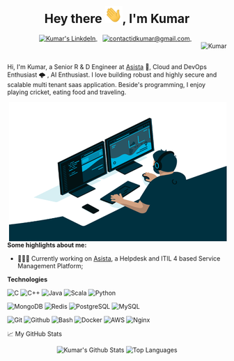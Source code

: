 <h1 align="center">Hey there <img src="Hi.gif" width="40px" />, I'm Kumar </h1>

<div align="center">
  
<a href="https://www.linkedin.com/in/kumar-dhandapani-98446288" target="_blank" title="Connect me on LinkedIn">
  <img align="center" alt="Kumar's LinkdeIn" src="https://img.shields.io/badge/&#47;Kumar%20-%230077B5.svg?&style=for-the-badge&logo=linkedin&logoColor=white" />
</a>
&nbsp;&nbsp;
<a href="mailto:contactidkumar@gmail.com" title="Mail me">
  <img align="center" alt="contactidkumar@gmail.com" src="https://img.shields.io/badge/Mail me%20-%23F05033?logo=gmail&style=for-the-badge&logoColor=white" />
</a>
&nbsp;&nbsp;
</div>
<div  align="right"> <img src="https://komarev.com/ghpvc/?username=kumar-asista&color=green" alt="Kumar"/> </div>
<br />

Hi, I'm Kumar, a Senior R & D Engineer at [Asista](https://asista.com) 🚀, Cloud and DevOps Enthusiast 🌩 , AI Enthusiast. I love building robust and highly secure and scalable multi tenant saas application. Beside's programming, I enjoy playing cricket, eating food and traveling.

<img align="right" alt="GIF" src="code.gif" width="500" height="320" />
  
**Some highlights about me:**

- 👨🏽‍💻 Currently working on [Asista](https://asista.com), a Helpdesk and ITIL 4 based Service Management Platform;

**Technologies**  

![C](https://img.shields.io/badge/c%20-%230080ff.svg?&style=for-the-badge&logo=c&logoColor=white)
![C++](https://img.shields.io/badge/c++%20-%230080ff.svg?&style=for-the-badge&logo=c%2B%2B&ogoColor=white)
![Java](https://img.shields.io/badge/java%20-%230080ff.svg?&style=for-the-badge&logo=java%2B%2B&ogoColor=white)
![Scala](https://img.shields.io/badge/scala%20-%230080ff.svg?&style=for-the-badge&logo=scala%2B%2B&ogoColor=white)
![Python](https://img.shields.io/badge/python%20-%23FF9900.svg?&style=for-the-badge&logo=python&logoColor=white)


![MongoDB](https://img.shields.io/badge/MongoDB-%234ea94b.svg?&style=for-the-badge&logo=mongodb&logoColor=white)
![Redis](https://img.shields.io/badge/Redis-%234ea94b.svg?&style=for-the-badge&logo=Redis&logoColor=white)
![PostgreSQL](https://img.shields.io/badge/postgres-%23316192.svg?&style=for-the-badge&logo=postgresql&logoColor=white)
![MySQL](https://img.shields.io/badge/MySQL-%23316192.svg?&style=for-the-badge&logo=MySQL&logoColor=white)

![Git](https://img.shields.io/badge/git%20-%23F05033.svg?&style=for-the-badge&logo=git&logoColor=white)
![Github](https://img.shields.io/badge/github%20-%23121011.svg?&style=for-the-badge&logo=github&logoColor=white)
![Bash](https://img.shields.io/badge/shell_script%20-%23F05033.svg?&style=for-the-badge&logo=gnu-bash&logoColor=white)
![Docker](https://img.shields.io/badge/docker%20-%230db7ed.svg?&style=for-the-badge&logo=docker&logoColor=white)
![AWS](https://img.shields.io/badge/AWS%20-%23FF9900.svg?&style=for-the-badge&logo=amazon-aws&logoColor=white)
![Nginx](https://img.shields.io/badge/nginx%20-%23009639.svg?&style=for-the-badge&logo=nginx&logoColor=white)

📈 My GitHub Stats

<div align="center">

![Kumar's Github Stats](https://github-readme-stats.vercel.app/api?username=kumar-asista&count_private=true&show_icons=true&include_all_commits=true&theme=gotham)
![Top Languages](https://github-readme-stats.vercel.app/api/top-langs/?username=kumar-asista&hide=TeX&layout=compact&theme=gotham)

</div>
